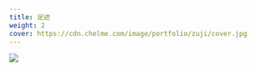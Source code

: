```yaml
---
title: 足迹
weight: 2
cover: https://cdn.chelme.com/image/portfolio/zuji/cover.jpg
---
```


![](https://cdn.chelme.com/image/portfolio/zuji/pic-1.png)
